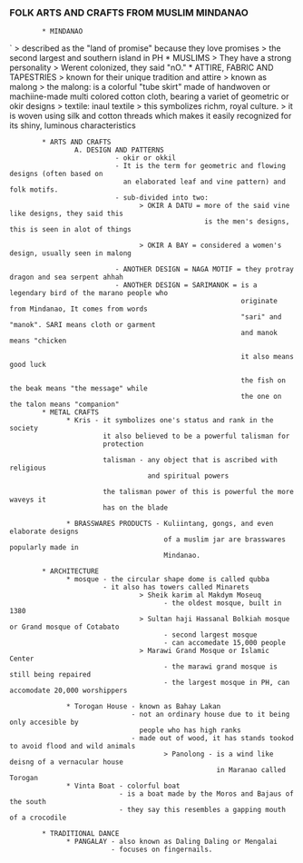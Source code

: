 ### FOLK ARTS AND CRAFTS FROM MUSLIM MINDANAO
            * MINDANAO
`                   > described as the "land of promise" because they love promises
                    > the second largest and southern island in PH
            * MUSLIMS
                    > They have a strong personality
                    > Werent colonized, they said "nO."
            * ATTIRE, FABRIC AND TAPESTRIES
                    > known for their unique tradition and attire
                        > known as malong
                        > the malong: is a colorful "tube skirt" made of
                                      handwoven or machiine-made multi
                                      colored cotton cloth, bearing a
                                      variet of geometric or okir designs
                        > textile: inaul textile
                        > this symbolizes richm, royal culture.
                        > it is woven using silk and cotton threads
                          which makes it easily recognized for its 
                          shiny, luminous characteristics

            * ARTS AND CRAFTS
                    A. DESIGN AND PATTERNS
                              - okir or okkil
                              - It is the term for geometric and flowing designs (often based on
                                an elaborated leaf and vine pattern) and folk motifs. 
                              - sub-divided into two:
                                    > OKIR A DATU = more of the said vine like designs, they said this
                                                    is the men's designs, this is seen in alot of things

                                    > OKIR A BAY = considered a women's design, usually seen in malong

                              - ANOTHER DESIGN = NAGA MOTIF = they protray dragon and sea serpent ahhah
                              - ANOTHER DESIGN = SARIMANOK = is a legendary bird of the marano people who
                                                             originate from Mindanao, It comes from words 
                                                             "sari" and "manok". SARI means cloth or garment
                                                             and manok means "chicken

                                                             it also means good luck

                                                             the fish on the beak means "the message" while
                                                             the one on the talon means "companion"
            * METAL CRAFTS
                  * Kris - it symbolizes one's status and rank in the society
                           it also believed to be a powerful talisman for
                           protection 
            
                           talisman - any object that is ascribed with religious
                                      and spiritual powers

                           the talisman power of this is powerful the more waveys it 
                           has on the blade

                  * BRASSWARES PRODUCTS - Kuliintang, gongs, and even elaborate designs
                                          of a muslim jar are brasswares popularly made in 
                                          Mindanao.
     
            * ARCHITECTURE 
                  * mosque - the circular shape dome is called qubba
                           - it also has towers called Minarets
                                    > Sheik karim al Makdym Moseuq
                                          - the oldest mosque, built in 1380
                                    > Sultan haji Hassanal Bolkiah mosque or Grand mosque of Cotabato
                                          - second largest mosque
                                          - can accomedate 15,000 people
                                    > Marawi Grand Mosque or Islamic Center
                                          - the marawi grand mosque is still being repaired
                                          - the largest mosque in PH, can accomodate 20,000 worshippers

                  * Torogan House - known as Bahay Lakan 
                                  - not an ordinary house due to it being only accesible by 
                                    people who has high ranks
                                  - made out of wood, it has stands tookod to avoid flood and wild animals
                                          > Panolong - is a wind like deisng of a vernacular house
                                                       in Maranao called Torogan
                  * Vinta Boat - colorful boat
                               - is a boat made by the Moros and Bajaus of the south
                               - they say this resembles a gapping mouth of a crocodile

            * TRADITIONAL DANCE
                  * PANGALAY - also known as Daling Daling or Mengalai 
                             - focuses on fingernails.
